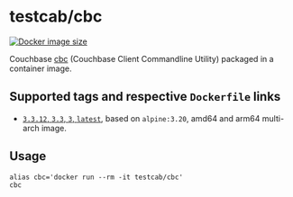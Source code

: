 # testcab/cbc

[![Docker image size](https://badgen.net/docker/size/testcab/cbc)](https://hub.docker.com/r/testcab/cbc)

Couchbase [cbc](https://docs.couchbase.com/sdk-api/couchbase-c-client-3.3.13/md_doc_2cbc.html) (Couchbase Client Commandline Utility) packaged in a container image.


## Supported tags and respective `Dockerfile` links

* [`3.3.12`, `3.3`, `3`, `latest`](https://github.com/testcab/docker-cbc/blob/main/Dockerfile), based on `alpine:3.20`, amd64 and arm64 multi-arch image.


## Usage

```
alias cbc='docker run --rm -it testcab/cbc'
cbc
```
